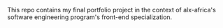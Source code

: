 This repo contains my final portfolio project in the context of alx-africa's software engineering program's front-end specialization.

